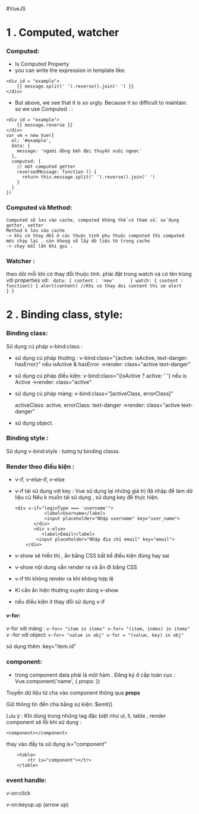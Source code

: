 #VueJS
# 1 . Computed, watcher
### Computed: 
- Is Computed Property
- you can write the expression in template like: 
```
<div id = "example">
	{{ message.split(' ').reverse().join(' ') }} 
</div>
```
- But above, we see that it is so urgly. Because it so difficult to maintain.
so we use Computed . :
```
<div id = "example">
	{{ message.reverse }} 
</div>
var vm = new Vue({
  el: '#example',
  data: {
    message: 'người đông bến đợi thuyền xuôi ngược'
  },
  computed: {
    // một computed getter
    reversedMessage: function () {
      return this.message.split(' ').reverse().join(' ')
    }
  }
})
```
### Computed và Method:
	Computed sẽ lưu vào cache, computed không thể có tham số. sử dụng getter, setter 
	Method k lưu vào cache 
	-> khi có thay đổi ở các thuộc tính phụ thuộc computed thì computed mới chạy lại . còn khoog sẽ lấy dữ liệu từ trong cache
	-> chạy mỗi lần khi gọi . 
 
### Watcher : 
theo dõi mỗi khi có thay đổi thuộc tính. phải đặt trong watch và có tên trùng với properties
vd: 
	``` 
	data: {
		content : 'new'		
	}
	watch: {
		content : function() {
			alert(content) //Khi co thay doi content thi se alert 		
		}
	}
	```

# 2 . Binding class, style: 
### Binding class: 
Sử dụng cú pháp v-bind:class : 
- sử dụng cú pháp thường : v-bind:class="{active: isActive, text-danger: hasError}"
	nếu isActive & hasError 
	->render: class="active text-danger"
- sử dụng cú pháp điều kiện: v-bind:class="{isActive ? active: ' '}
	nếu is Active 
	->render: class="active"
- sử dụng cú pháp mảng: v-bind:class="[activeClass, errorClass]"

	activeClass: active,
	errorClass: text-danger
	->render: class="active text-danger"
- sử dụng object.
### Binding style : 
Sử dụng v-bind:style : 
	tương tự binding classs.

### Render theo điều kiện : 

- v-if, v-else-if, v-else 

- v-if tái sử dụng với key : 
	Vue sử dụng lại những giá trị đã nhập để làm dữ liệu cũ 
	Nếu k muốn tái sử dụng , sử dụng key để thực hiện.
	 ```
	<div v-if="loginType === 'username'">
                <label>Username</label>
                <input placeholder="Nhập username" key="user_name">
            </div>
            <div v-else>
               <label>Email</label>
             <input placeholder="Nhập địa chỉ email" key="email">
         </div>
	```
	
- v-show sẽ hiển thị , ẩn bằng CSS bất kể điều kiện đúng hay sai
- v-show nội dung vẫn render ra và ẩn đi bằng CSS
- v-if thì không render ra khi không hợp lệ

- Ki cần ẩn hiện thường xuyên dùng v-show
- nếu điều kiện ít thay đổi sử dụng v-ìf

#### v-for: 

v-for với mảng :
	```
	v-for= "item in items"
	v-for= "(item, index) in items" 
	```
v -for với object: 
	```
	v-for= "value in obj"
	v-for = "(value, key) in obj"
	```
	

sử dụng thêm :key="item.id" 

### component: 
 - trong component data phải là một hàm . 
Đăng ký ở cấp toàn cục : Vue.component('name', {
	props:
})

Truyền dữ liệu từ cha vào component thông qua **props**

Gửi thông tin đến cha bằng sự kiện: $emit()

Lưu ý : Khi dùng trong những tag đặc biệt như ul, li, table , render component sẽ lỗi khi sử dụng : 
```
<component></component>
```
thay vào đấy ta sử dụng is="component"
```
	<table> 
		<tr is="component"></tr>
	</table> 
```


### event handle: 
v-on:click

v-on:keyup.up (arrow up)


